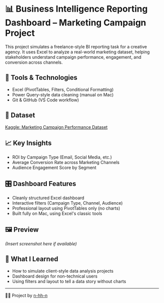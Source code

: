 # 📊 Business Intelligence Reporting Dashboard – Marketing Campaign Project

This project simulates a freelance-style BI reporting task for a creative agency. It uses Excel to analyze a real-world marketing dataset, helping stakeholders understand campaign performance, engagement, and conversion across channels.

## 🚀 Tools & Technologies
- Excel (PivotTables, Filters, Conditional Formatting)
- Power Query-style data cleaning (manual on Mac)
- Git & GitHub (VS Code workflow)

## 📁 Dataset
[Kaggle: Marketing Campaign Performance Dataset](https://www.kaggle.com/datasets/manishabhatt22/marketing-campaign-performance-dataset)

## 📈 Key Insights
- ROI by Campaign Type (Email, Social Media, etc.)
- Average Conversion Rate across Marketing Channels
- Audience Engagement Score by Segment

## 🎛️ Dashboard Features
- Cleanly structured Excel dashboard
- Interactive filters (Campaign Type, Channel, Audience)
- Professional layout using PivotTables only (no charts)
- Built fully on Mac, using Excel's classic tools

## 🖼️ Preview
*(Insert screenshot here if available)*

## 🧠 What I Learned
- How to simulate client-style data analysis projects
- Dashboard design for non-technical users
- Using filters and layout to tell a data story without charts

---

👨‍💻 Project by [n-hh-n](https://github.com/n-hh-n)
